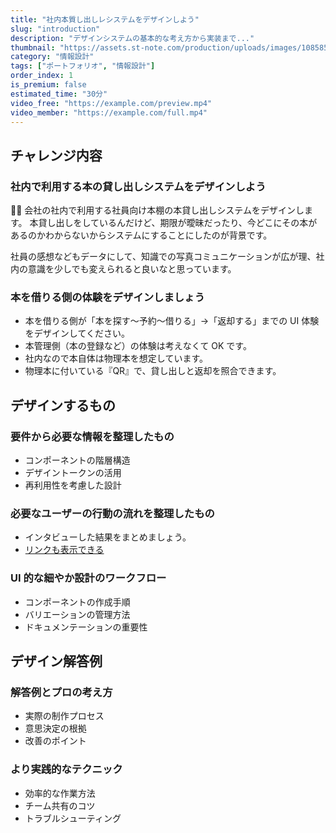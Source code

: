 ```yaml
---
title: "社内本質し出しレシステムをデザインしよう"
slug: "introduction"
description: "デザインシステムの基本的な考え方から実装まで..."
thumbnail: "https://assets.st-note.com/production/uploads/images/108585497/rectangle_large_type_2_e25111bbba69e541866bb37caf921ee0.png?width=1200"
category: "情報設計"
tags: ["ポートフォリオ", "情報設計"]
order_index: 1
is_premium: false
estimated_time: "30分"
video_free: "https://example.com/preview.mp4"
video_member: "https://example.com/full.mp4"
---
```


## チャレンジ内容

### 社内で利用する本の貸し出しシステムをデザインしよう

🧑‍💼 会社の社内で利用する社員向け本棚の本貸し出しシステムをデザインします。
本貸し出しをしているんだけど、期限が曖昧だったり、今どこにその本があるのかわからないからシステムにすることにしたのが背景です。

社員の感想などもデータにして、知識での写真コミュニケーションが広が理、社内の意識を少しでも変えられると良いなと思っています。

### 本を借りる側の体験をデザインしましょう

- 本を借りる側が「本を探す〜予約〜借りる」→「返却する」までの UI 体験をデザインしてください。
- 本管理側（本の登録など）の体験は考えなくて OK です。
- 社内なので本自体は物理本を想定しています。
- 物理本に付いている『QR』で、貸し出しと返却を照合できます。

## デザインするもの

### 要件から必要な情報を整理したもの

- コンポーネントの階層構造
- デザイントークンの活用
- 再利用性を考慮した設計

### 必要なユーザーの行動の流れを整理したもの

- インタビューした結果をまとめましょう。
- [リンクも表示できる](https://bo-no.design)

### UI 的な細やか設計のワークフロー

- コンポーネントの作成手順
- バリエーションの管理方法
- ドキュメンテーションの重要性

## デザイン解答例

<!-- PREMIUM_ONLY -->

### 解答例とプロの考え方

- 実際の制作プロセス
- 意思決定の根拠
- 改善のポイント

### より実践的なテクニック

- 効率的な作業方法
- チーム共有のコツ
- トラブルシューティング
